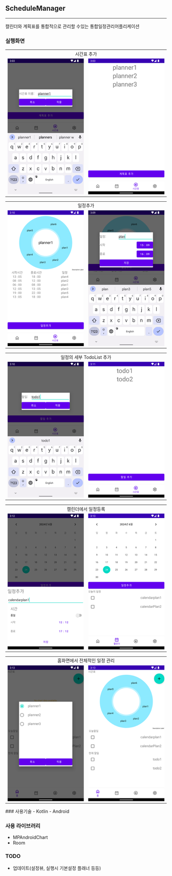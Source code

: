 ## ScheduleManager

---
캘린더와 계획표를 통합적으로 관리할 수있는 통합일정관리어플리케이션

### 실행화면

<div>
  <table>
    <tr>
        <td colspan ='2' align="center">시간표 추가</td>
    <tr>
      <td><img src="Docs/img/plannerView_addPlanner.png" width="250"/></td>
      <td><img src="Docs/img/plannerVeiw_selectPlanner.png" width="250"/></td>
    </tr>
  </table>
</div>

<div>
  <table>
    <tr>
        <td colspan ='2' align="center">일정추가</td>
    <tr>
      <td><img src="Docs/img/plannerView_planner.png" width="250"/></td>
      <td><img src="Docs/img/plannerView_addPlan.png" width="250"/></td>
    </tr>
  </table>
</div>

<div>
  <table>
    <tr>
        <td colspan ='2' align="center">일정의 세부 TodoList 추가</td>
    <tr>
      <td><img src="Docs/img/plannerView_addtodo.png" width="250"/></td>
      <td><img src="Docs/img/plannerView_checktodo.png" width="250"/></td>
    </tr>
  </table>
</div>

<div>
  <table>
    <tr>
        <td colspan ='2' align="center">캘린더에서 일정등록</td>
    <tr>
      <td><img src="Docs/img/calendarView_addCalendarPlan.png" width="250"/></td>
      <td><img src="Docs/img/calendarView_checkCalendarPlan.png" width="250"/></td>
    </tr>
  </table>
</div>

<div>
  <table>
    <tr>
        <td colspan ='2' align="center">홈화면에서 전체적인 일정 관리</td>
    <tr>
      <td><img src="Docs/img/homeView_selectplanner.png" width="250"/></td>
      <td><img src="Docs/img/homeView_checkselectedPlanner.png" width="250"/></td>
    </tr>
  </table>
</div>
### 사용기술
- Kotlin
- Android

### 사용 라이브러리
- MPAndroidChart 
- Room

### TODO
- 업데이트(설정뷰, 실행시 기본설정 플래너 등등)